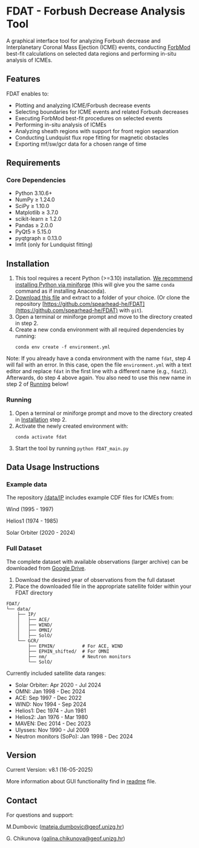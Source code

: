 # FDAT - Forbush Decrease Analysis Tool

A graphical interface tool for analyzing Forbush decrease and Interplanetary Coronal Mass Ejection (ICME) events, conducting [ForbMod](https://dx.doi.org/10.3847/1538-4357/aac2de) best-fit calculations on selected data regions and performing in-situ analysis of ICMEs.

## Features

FDAT enables to:

- Plotting and analyzing ICME/Forbush decrease events
- Selecting boundaries for ICME events and related Forbush decreases
- Executing ForbMod best-fit procedures on selected events
- Performing in-situ analysis of ICMEs
- Analyzing sheath regions with support for front region separation
- Conducting Lundquist flux rope fitting for magnetic obstacles
- Exporting mf/sw/gcr data for a chosen range of time

## Requirements

### Core Dependencies
- Python 3.10.6+
- NumPy ≥ 1.24.0
- SciPy ≥ 1.10.0
- Matplotlib ≥ 3.7.0
- scikit-learn ≥ 1.2.0
- Pandas ≥ 2.0.0
- PyQt5 ≥ 5.15.0
- pyqtgraph ≥ 0.13.0
- lmfit (only for Lundquist fitting)

## Installation

1. This tool requires a recent Python (>=3.10) installation. [We recommend installing Python via miniforge](https://conda-forge.org/download/) (this will give you the same `conda` command as if installing Anaconda).
2. [Download this file](https://github.com/spearhead-he/FDAT/archive/refs/heads/main.zip) and extract to a folder of your choice. (Or clone the repository [https://github.com/spearhead-he/FDAT](https://github.com/spearhead-he/FDAT) with `git`).
3. Open a terminal or miniforge prompt and move to the directory created in step 2.
4. Create a new conda environment with all required dependencies by running:
   ```
   conda env create -f environment.yml
   ```

Note: If you already have a conda environment with the name `fdat`, step 4 will fail with an error. In this case, open the file `environment.yml` with a text editor and replace `fdat` in the first line with a different name (e.g., `fdat2`). Afterwards, do step 4 above again. You also need to use this new name in step 2 of [Running](https://github.com/jgieseler/FDAT#running) below! 

### Running

1. Open a terminal or miniforge prompt and move to the directory created in [Installation](https://github.com/jgieseler/FDAT#installation) step 2.
2. Activate the newly created environment with:
   ```
   conda activate fdat
   ```
3. Start the tool by running `python FDAT_main.py`


## Data Usage Instructions
### Example data
The repository [/data/IP](https://github.com/spearhead-he/FDAT/tree/main/data/IP) includes example CDF files for ICMEs from:

Wind (1995 - 1997)

Helios1 (1974 - 1985)

Solar Orbiter (2020 - 2024)

### Full Dataset
The complete dataset with available observations (larger archive) can be downloaded from [Google Drive](https://drive.google.com/drive/folders/1qkgmmhZjM6j2k7IeIFOxNSm9oydV_Yse?usp=drive_link).

1. Download the desired year of observations from the full dataset
2. Place the downloaded file in the appropriate satellite folder within your FDAT directory

```
FDAT/
└── data/
    ├── IP/
    │   ├── ACE/
    │   ├── WIND/
    │   ├── OMNI/
    │   ├── SolO/
    └── GCR/
        ├── EPHIN/          # For ACE, WIND
        ├── EPHIN_shifted/  # For OMNI
        ├── nm/             # Neutron monitors
        └── SolO/

```        

Currently included satellite data ranges:
- Solar Orbiter: Apr 2020 - Jul 2024
- OMNI: Jan 1998 - Dec 2024
- ACE: Sep 1997 - Dec 2022
- WIND: Nov 1994 - Sep 2024
- Helios1: Dec 1974 - Jun 1981
- Helios2: Jan 1976 - Mar 1980
- MAVEN: Dec 2014 - Dec 2023
- Ulysses: Nov 1990 - Jul 2009
- Neutron monitors (SoPo): Jan 1998 - Dec 2024
        
## Version

Current Version: v8.1 (16-05-2025)

More information about GUI functionality find in [readme](https://github.com/spearhead-he/FDAT/tree/main/FDAT_readme.txt) file.

## Contact

For questions and support:  

M.Dumbovic (mateja.dumbovic@geof.unizg.hr)

G. Chikunova (galina.chikunova@geof.unizg.hr)
